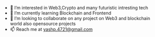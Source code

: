 
- 👀 I’m interested in Web3,Crypto and many futuristic intresting tech
- 🌱 I’m currently learning Blockchain and Frontend
- 💞️ I’m looking to collaborate on any project on Web3 and blockchain world also opensource projects
- 📫 Reach me at yashp.4721@gmail.com

<!---
Yash472001/Yash472001 is a ✨ special ✨ repository because its `README.md` (this file) appears on your GitHub profile.
You can click the Preview link to take a look at your changes.
--->
